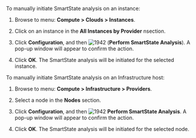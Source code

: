 To manually initiate SmartState analysis on an instance:

1.  Browse to menu: **Compute > Clouds > Instances**.

2.  Click on an instance in the **All Instances by Provider** nsection.

3.  Click **Configuration**, and then
    ![1942](../images/1942.png) (**Perform SmartState Analysis**). A
    pop-up window will appear to confirm the action.

4.  Click **OK**. The SmartState analysis will be initiated for the
    selected instance.

To manually initiate SmartState analysis on an Infrastructure host:

1.  Browse to menu: **Compute > Infrastructure > Providers**.

2.  Select a node in the **Nodes** section.

3.  Click **Configuration**, and then
    ![1942](../images/1942.png) **Perform SmartState Analysis**. A
    pop-up window will appear to confirm the action.

4.  Click **OK**. The SmartState analysis will be initiated for the
    selected node.
